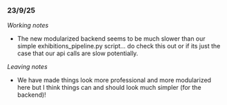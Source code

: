 ### 23/9/25 

*Working notes*
- The new modularized backend seems to be much slower than our simple exhibitions_pipeline.py script... do check this out or if its just the case that our api calls are slow potentially. 

*Leaving notes*
- We have made things look more professional and more modularized here but I think things can and should look much simpler (for the backend)!


